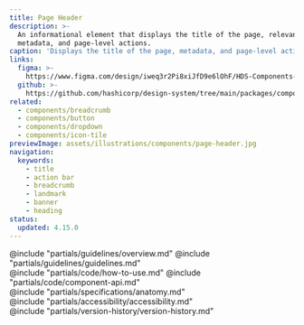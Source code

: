 ```yaml
---
title: Page Header
description: >-
  An informational element that displays the title of the page, relevant
  metadata, and page-level actions.
caption: 'Displays the title of the page, metadata, and page-level actions.'
links:
  figma: >-
    https://www.figma.com/design/iweq3r2Pi8xiJfD9e6lOhF/HDS-Components-v2.0?node-id=67352-177318&t=w8xQlWxzH7bwXLe2-1
  github: >-
    https://github.com/hashicorp/design-system/tree/main/packages/components/src/components/hds/page-header
related:
  - components/breadcrumb
  - components/button
  - components/dropdown
  - components/icon-tile
previewImage: assets/illustrations/components/page-header.jpg
navigation:
  keywords:
    - title
    - action bar
    - breadcrumb
    - landmark
    - banner
    - heading
status:
  updated: 4.15.0
---
```


<section data-tab="Guidelines">
  @include "partials/guidelines/overview.md"
  @include "partials/guidelines/guidelines.md"
</section>

<section data-tab="Code">
  @include "partials/code/how-to-use.md"
  @include "partials/code/component-api.md"
</section>

<section data-tab="Specifications">
  @include "partials/specifications/anatomy.md"
</section>

<section data-tab="Accessibility">
  @include "partials/accessibility/accessibility.md"
</section>

<section data-tab="Version history">
  @include "partials/version-history/version-history.md"
</section>
